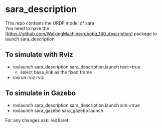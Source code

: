 # sara_description
   
This repo contains the URDF model of sara     
You need to have the [https://github.com/WalkingMachine/robotiq_140_description] package to launch sara_description     

## To simulate with Rviz    
* roslaunch sara_description sara_description.launch test:=true
    * select base_link as the fixed frame
* rosrun rviz rviz     

## To simulate in Gazebo
* roslaunch sara_description sara_description.launch sim:=true     
* roslaunch sara_gazebo sara_gazebo.launch     
     
         
For any changes ask: red1laref     
